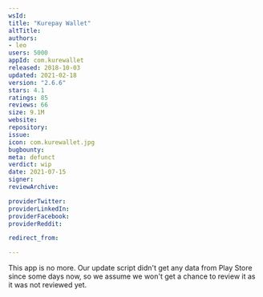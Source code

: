 ```yaml
---
wsId: 
title: "Kurepay Wallet"
altTitle: 
authors:
- leo
users: 5000
appId: com.kurewallet
released: 2018-10-03
updated: 2021-02-18
version: "2.6.6"
stars: 4.1
ratings: 85
reviews: 66
size: 9.1M
website: 
repository: 
issue: 
icon: com.kurewallet.jpg
bugbounty: 
meta: defunct
verdict: wip
date: 2021-07-15
signer: 
reviewArchive:

providerTwitter: 
providerLinkedIn: 
providerFacebook: 
providerReddit: 

redirect_from:

---
```


This app is no more. Our update script didn't get any data from Play Store since
some days now, so we assume we won't get a chance to review it as it was not
reviewed yet.